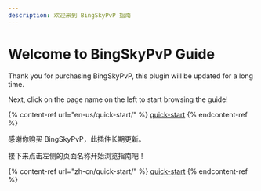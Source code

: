```yaml
---
description: 欢迎来到 BingSkyPvP 指南
---
```


# Welcome to BingSkyPvP Guide

Thank you for purchasing BingSkyPvP, this plugin will be updated for a long time.

Next, click on the page name on the left to start browsing the guide!

{% content-ref url="en-us/quick-start/" %}
[quick-start](en-us/quick-start/)
{% endcontent-ref %}

感谢你购买 BingSkyPvP，此插件长期更新。

接下来点击左侧的页面名称开始浏览指南吧！

{% content-ref url="zh-cn/quick-start/" %}
[quick-start](zh-cn/quick-start/)
{% endcontent-ref %}
